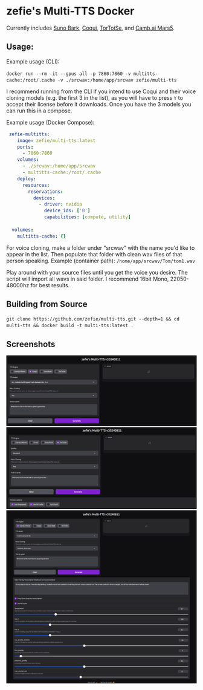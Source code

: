 # zefie's Multi-TTS Docker

Currently includes [Suno Bark](https://github.com/suno-ai/bark), [Coqui](https://github.com/coqui-ai/TTS), [TorToiSe](https://github.com/neonbjb/tortoise-tts), and [Camb.ai Mars5](https://github.com/Camb-ai/MARS5-TTS/).

## Usage:

Example usage (CLI):

`docker run --rm -it --gpus all -p 7860:7860 -v multitts-cache:/root/.cache -v ./srcwav:/home/app/srcwav zefie/multi-tts`
 
I recommend running from the CLI if you intend to use Coqui and their voice cloning models (e.g. the first 3 in the list), as you will have to press `Y` to accept their license before it downloads. Once you have the 3 models you can run this in a compose.

Example usage (Docker Compose):
```yaml
 zefie-multitts:
    image: zefie/multi-tts:latest
    ports:
      - 7860:7860
    volumes:
      - ./srcwav:/home/app/srcwav
      - multitts-cache:/root/.cache
    deploy:
      resources:
        reservations:
          devices:
            - driver: nvidia
              device_ids: ['0']
              capabilities: [compute, utility]

  volumes:
    multitts-cache: {} 
```

For voice cloning, make a folder under "srcwav" with the name you'd like to appear in the list. Then populate that folder with clean wav files of that person speaking. Example (container path): `/home/app/srcwav/Tom/tom1.wav`

Play around with your source files until you get the voice you desire. The script will import all wavs in said folder. I recommend 16bit Mono, 22050-48000hz for best results.

## Building from Source
`git clone https://github.com/zefie/multi-tts.git --depth=1 && cd multi-tts && docker build -t multi-tts:latest .`

## Screenshots
![Coqui](https://github.com/zefie/multi-tts/blob/main/screenshots/20240811_coqui.png?raw=true)
![TorToiSe](https://github.com/zefie/multi-tts/blob/main/screenshots/20240811_tortoise.png?raw=true)
![Camb.ai Mars5](https://github.com/zefie/multi-tts/blob/main/screenshots/20240811_mars5.png?raw=true)
